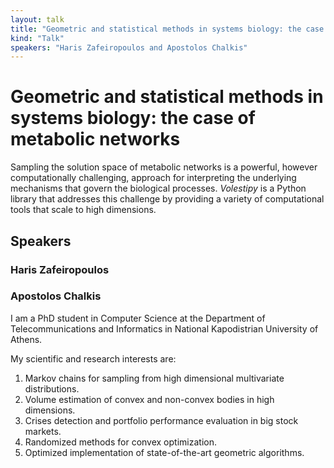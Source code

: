 ```yaml
---
layout: talk
title: "Geometric and statistical methods in systems biology: the case of metabolic networks"
kind: "Talk"
speakers: "Haris Zafeiropoulos and Apostolos Chalkis"
---
```


# Geometric and statistical methods in systems biology: the case of metabolic networks

Sampling the solution space of metabolic networks is a powerful, however computationally challenging, approach for interpreting the underlying mechanisms that govern the biological processes. *Volestipy* is a Python library that addresses this challenge by providing a variety of computational tools that scale to high dimensions.

## Speakers

### Haris Zafeiropoulos



### Apostolos Chalkis

I am a PhD student in Computer Science at the Department of Telecommunications and Informatics in National Kapodistrian University of Athens. 

My scientific and research interests are:  

1. Markov chains for sampling from high dimensional multivariate distributions.  
2. Volume estimation of convex and non-convex bodies in high dimensions.  
3. Crises detection and portfolio performance evaluation in big stock markets.  
4. Randomized methods for convex optimization.  
5. Optimized implementation of state-of-the-art geometric algorithms.
